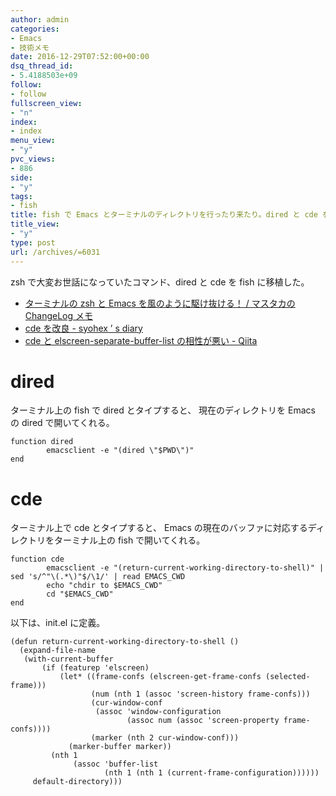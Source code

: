 ```yaml
---
author: admin
categories:
- Emacs
- 技術メモ
date: 2016-12-29T07:52:00+00:00
dsq_thread_id:
- 5.4188503e+09
follow:
- follow
fullscreen_view:
- "n"
index:
- index
menu_view:
- "y"
pvc_views:
- 886
side:
- "y"
tags:
- fish
title: fish で Emacs とターミナルのディレクトリを行ったり来たり。dired と cde を移植した。
title_view:
- "y"
type: post
url: /archives/=6031
---
```


zsh で大変お世話になっていたコマンド、dired と cde を fish に移植した。

-   [ターミナルの zsh と Emacs を風のように駆け抜ける！ / マスタカの
    ChangeLog メモ](https://masutaka.net/chalow/2011-09-28-1.html)
-   [cde を改良 - syohex ’ s
    diary](http://syohex.hatenablog.com/entry/20111026/1319606395)
-   [cde と elscreen-separate-buffer-list の相性が悪い -
    Qiita](http://qiita.com/__hage/items/2dd732b4dd68e124e8bd)

dired
=====

ターミナル上の fish で dired とタイプすると、 現在のディレクトリを Emacs
の dired で開いてくれる。

``` {.bash}
function dired 
        emacsclient -e "(dired \"$PWD\")"
end
```

cde
===

ターミナル上で cde とタイプすると、 Emacs
の現在のバッファに対応するディレクトリをターミナル上の fish
で開いてくれる。

``` {.bash}
function cde
        emacsclient -e "(return-current-working-directory-to-shell)" | sed 's/^"\(.*\)"$/\1/' | read EMACS_CWD
        echo "chdir to $EMACS_CWD"
        cd "$EMACS_CWD"        
end
```

以下は、init.el に定義。

``` {.commonlisp}
(defun return-current-working-directory-to-shell ()
  (expand-file-name
   (with-current-buffer
       (if (featurep 'elscreen)
           (let* ((frame-confs (elscreen-get-frame-confs (selected-frame)))
                  (num (nth 1 (assoc 'screen-history frame-confs)))
                  (cur-window-conf
                   (assoc 'window-configuration
                          (assoc num (assoc 'screen-property frame-confs))))
                  (marker (nth 2 cur-window-conf)))
             (marker-buffer marker))
         (nth 1
              (assoc 'buffer-list
                     (nth 1 (nth 1 (current-frame-configuration))))))
     default-directory)))
```
